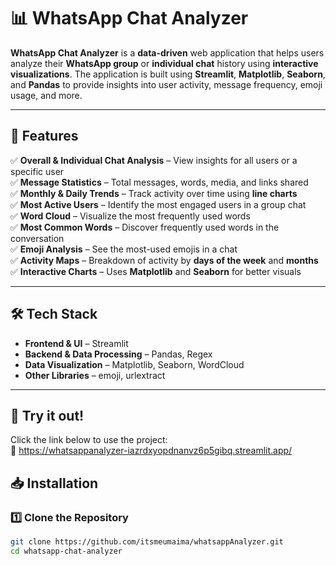 # 📊 WhatsApp Chat Analyzer

**WhatsApp Chat Analyzer** is a **data-driven** web application that helps users analyze their **WhatsApp group** or **individual chat** history using **interactive visualizations**. The application is built using **Streamlit**, **Matplotlib**, **Seaborn**, and **Pandas** to provide insights into user activity, message frequency, emoji usage, and more.

---

## 🚀 Features

✅ **Overall & Individual Chat Analysis** – View insights for all users or a specific user  
✅ **Message Statistics** – Total messages, words, media, and links shared  
✅ **Monthly & Daily Trends** – Track activity over time using **line charts**  
✅ **Most Active Users** – Identify the most engaged users in a group chat  
✅ **Word Cloud** – Visualize the most frequently used words  
✅ **Most Common Words** – Discover frequently used words in the conversation  
✅ **Emoji Analysis** – See the most-used emojis in a chat  
✅ **Activity Maps** – Breakdown of activity by **days of the week** and **months**  
✅ **Interactive Charts** – Uses **Matplotlib** and **Seaborn** for better visuals  

---

## 🛠️ Tech Stack

- **Frontend & UI** – Streamlit  
- **Backend & Data Processing** – Pandas, Regex  
- **Data Visualization** – Matplotlib, Seaborn, WordCloud  
- **Other Libraries** – emoji, urlextract  

---

## 🚀 Try it out!  
Click the link below to use the project:  
🔗 https://whatsappanalyzer-iazrdxyopdnanvz6p5gibq.streamlit.app/

## 📥 Installation

### 1️⃣ Clone the Repository
```bash
git clone https://github.com/itsmeumaima/whatsappAnalyzer.git
cd whatsapp-chat-analyzer
